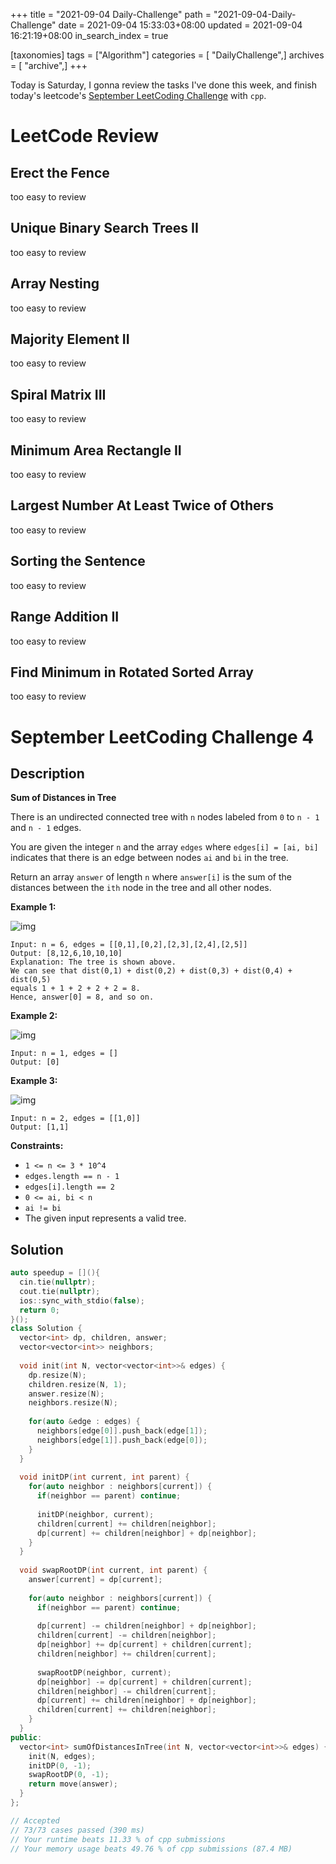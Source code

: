 +++
title = "2021-09-04 Daily-Challenge"
path = "2021-09-04-Daily-Challenge"
date = 2021-09-04 15:33:03+08:00
updated = 2021-09-04 16:21:19+08:00
in_search_index = true

[taxonomies]
tags = ["Algorithm"]
categories = [ "DailyChallenge",]
archives = [ "archive",]
+++

Today is Saturday, I gonna review the tasks I've done this week, and finish today's leetcode's [September LeetCoding Challenge](https://leetcode.com/explore/challenge/card/september-leetcoding-challenge-2021/636/week-1-september-1st-september-7th/3963/) with `cpp`.

<!-- more -->

# LeetCode Review

## Erect the Fence

too easy to review

## Unique Binary Search Trees II

too easy to review

## Array Nesting

too easy to review

## Majority Element II

too easy to review

## Spiral Matrix III

too easy to review

## Minimum Area Rectangle II

too easy to review

## Largest Number At Least Twice of Others

too easy to review

## Sorting the Sentence

too easy to review

## Range Addition II

too easy to review

## Find Minimum in Rotated Sorted Array

too easy to review

# September LeetCoding Challenge 4

## Description

**Sum of Distances in Tree**

There is an undirected connected tree with `n` nodes labeled from `0` to `n - 1` and `n - 1` edges.

You are given the integer `n` and the array `edges` where `edges[i] = [ai, bi]` indicates that there is an edge between nodes `ai` and `bi` in the tree.

Return an array `answer` of length `n` where `answer[i]` is the sum of the distances between the `ith` node in the tree and all other nodes.

 

**Example 1:**

![img](https://assets.leetcode.com/uploads/2021/07/23/lc-sumdist1.jpg)

```
Input: n = 6, edges = [[0,1],[0,2],[2,3],[2,4],[2,5]]
Output: [8,12,6,10,10,10]
Explanation: The tree is shown above.
We can see that dist(0,1) + dist(0,2) + dist(0,3) + dist(0,4) + dist(0,5)
equals 1 + 1 + 2 + 2 + 2 = 8.
Hence, answer[0] = 8, and so on.
```

**Example 2:**

![img](https://assets.leetcode.com/uploads/2021/07/23/lc-sumdist2.jpg)

```
Input: n = 1, edges = []
Output: [0]
```

**Example 3:**

![img](https://assets.leetcode.com/uploads/2021/07/23/lc-sumdist3.jpg)

```
Input: n = 2, edges = [[1,0]]
Output: [1,1]
```

 

**Constraints:**

- `1 <= n <= 3 * 10^4`
- `edges.length == n - 1`
- `edges[i].length == 2`
- `0 <= ai, bi < n`
- `ai != bi`
- The given input represents a valid tree.

## Solution

``` cpp
auto speedup = [](){
  cin.tie(nullptr);
  cout.tie(nullptr);
  ios::sync_with_stdio(false);
  return 0;
}();
class Solution {
  vector<int> dp, children, answer;
  vector<vector<int>> neighbors;
  
  void init(int N, vector<vector<int>>& edges) {
    dp.resize(N);
    children.resize(N, 1);
    answer.resize(N);
    neighbors.resize(N);
    
    for(auto &edge : edges) {
      neighbors[edge[0]].push_back(edge[1]);
      neighbors[edge[1]].push_back(edge[0]);
    }
  }
  
  void initDP(int current, int parent) {
    for(auto neighbor : neighbors[current]) {
      if(neighbor == parent) continue;
      
      initDP(neighbor, current);
      children[current] += children[neighbor];
      dp[current] += children[neighbor] + dp[neighbor];
    }
  }
  
  void swapRootDP(int current, int parent) {
    answer[current] = dp[current];
    
    for(auto neighbor : neighbors[current]) {
      if(neighbor == parent) continue;
      
      dp[current] -= children[neighbor] + dp[neighbor];
      children[current] -= children[neighbor];
      dp[neighbor] += dp[current] + children[current];
      children[neighbor] += children[current];
      
      swapRootDP(neighbor, current);
      dp[neighbor] -= dp[current] + children[current];
      children[neighbor] -= children[current];
      dp[current] += children[neighbor] + dp[neighbor];
      children[current] += children[neighbor];
    }
  }
public:
  vector<int> sumOfDistancesInTree(int N, vector<vector<int>>& edges) {
    init(N, edges);
    initDP(0, -1);
    swapRootDP(0, -1);
    return move(answer);
  }
};

// Accepted
// 73/73 cases passed (390 ms)
// Your runtime beats 11.33 % of cpp submissions
// Your memory usage beats 49.76 % of cpp submissions (87.4 MB)
```